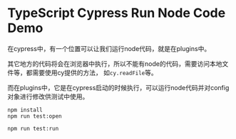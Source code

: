 TypeScript Cypress Run Node Code Demo
=========================================

在cypress中，有一个位置可以让我们运行node代码，就是在plugins中。

其它地方的代码将会在浏览器中执行，所以不能有node的代码，需要访问本地文件等，都需要使用cy提供的方法，
如`cy.readFile`等。

而在plugins中，它是在cypress启动的时候执行，可以运行node代码并对config对象进行修改供测试中使用。

```
npm install
npm run test:open

npm run test:run
```
